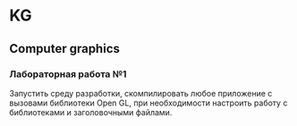 <h1>KG</h1>
<h2>Computer graphics</h2>

<h3>Лабораторная работа №1</h3>
Запустить среду разработки, скомпилировать любое приложение с вызовами библиотеки Open GL, при необходимости настроить работу с библиотеками и заголовочными файлами.

